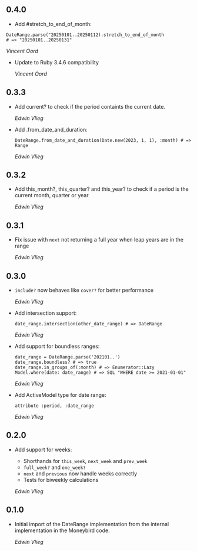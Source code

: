 ## 0.4.0

* Add #stretch_to_end_of_month:

```
DateRange.parse("20250101..20250112).stretch_to_end_of_month
# => "20250101..20250131"
```

  *Vincent Oord*

* Update to Ruby 3.4.6 compatibility

  *Vincent Oord*

## 0.3.3

* Add current? to check if the period containts the current date.

  *Edwin Vlieg*

* Add .from_date_and_duration:

  ```
  DateRange.from_date_and_duration(Date.new(2023, 1, 1), :month) # => Range
  ```

  *Edwin Vlieg*

## 0.3.2

* Add this_month?, this_quarter? and this_year? to check if a period is the current month, quarter or year

  *Edwin Vlieg*


## 0.3.1

* Fix issue with `next` not returning a full year when leap years are in the range

  *Edwin Vlieg*

## 0.3.0

* `include?` now behaves like `cover?` for better performance

  *Edwin Vlieg*

* Add intersection support:

  ```
  date_range.intersection(other_date_range) # => DateRange
  ```

  *Edwin Vlieg*


* Add support for boundless ranges:

  ```
  date_range = DateRange.parse('202101..')
  date_range.boundless? # => true
  date_range.in_groups_of(:month) # => Enumerator::Lazy
  Model.where(date: date_range) # => SQL "WHERE date >= 2021-01-01"
  ```

  *Edwin Vlieg*

* Add ActiveModel type for date range:

  ```
  attribute :period, :date_range
  ```

  *Edwin Vlieg*

## 0.2.0

* Add support for weeks:

  - Shorthands for `this_week`, `next_week` and `prev_week`
  - `full_week?` and `one_week?`
  - `next` and `previous` now handle weeks correctly
  - Tests for biweekly calculations

  *Edwin Vlieg*

## 0.1.0

*   Initial import of the DateRange implementation from the internal implementation in the Moneybird code.

    *Edwin Vlieg*
